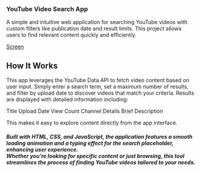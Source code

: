 ### YouTube Video Search App
A simple and intuitive web application for searching YouTube videos with custom filters like publication date and result limits. 
This project allows users to find relevant content quickly and efficiently.

[Screen](screen.png)

## How It Works
This app leverages the YouTube Data API to fetch video content based on user input. Simply enter a search term, set a maximum number of results, and filter by upload date to discover videos that match your criteria. Results are displayed with detailed information including:

Title
Upload Date
View Count
Channel Details
Brief Description

This makes it easy to explore content directly from the app interface.

##### Built with HTML, CSS, and JavaScript, the application features a smooth loading animation and a typing effect for the search placeholder, enhancing user experience. <br>Whether you're looking for specific content or just browsing, this tool streamlines the process of finding YouTube videos tailored to your needs.
